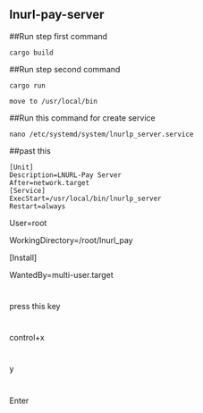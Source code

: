 ## lnurl-pay-server

##Run step first command

```
cargo build
```

##Run step second command

```
cargo run
```

```
move to /usr/local/bin

```


##Run this command for create service
```
nano /etc/systemd/system/lnurlp_server.service
```
##past this 

```
[Unit]
Description=LNURL-Pay Server
After=network.target
[Service]
ExecStart=/usr/local/bin/lnurlp_server
Restart=always
```

User=root

WorkingDirectory=/root/lnurl_pay


[Install]

WantedBy=multi-user.target
#




press this key 
#
control+x
#

y

#
Enter
#




